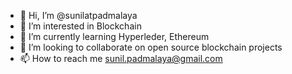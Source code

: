 - 👋 Hi, I’m @sunilatpadmalaya
- 👀 I’m interested in Blockchain 
- 🌱 I’m currently learning Hyperleder, Ethereum
- 💞️ I’m looking to collaborate on open source blockchain projects
- 📫 How to reach me sunil.padmalaya@gmail.com

<!---
sunilatpadmalaya/sunilatpadmalaya is a ✨ special ✨ repository because its `README.md` (this file) appears on your GitHub profile.
You can click the Preview link to take a look at your changes.
--->
